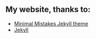 ## My website, thanks to:
- [Minimal Mistakes Jekyll theme](https://mmistakes.github.io/minimal-mistakes/)
- [Jekyll](https://jekyllrb.com/)
